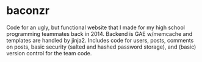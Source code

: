 # baconzr
Code for an ugly, but functional website that I made for my high school programming teammates back in 2014. Backend is GAE w/memcache and templates are handled by jinja2. Includes code for users, posts, comments on posts, basic security (salted and hashed password storage), and (basic) version control for the team code.
